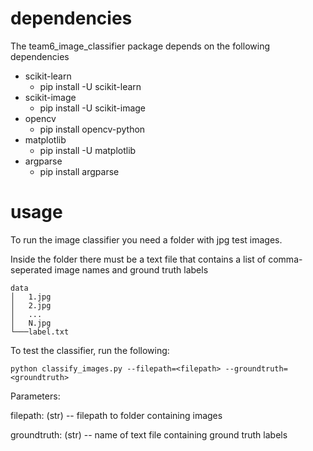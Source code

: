 # dependencies
The team6_image_classifier package depends on the following dependencies

- scikit-learn  
  - pip install -U scikit-learn
- scikit-image
  - pip install -U scikit-image
- opencv
  - pip install opencv-python
- matplotlib
  - pip install -U matplotlib 
- argparse
  - pip install argparse

# usage
To run the image classifier you need a folder with jpg test images. 

Inside the folder there must be a text file that contains a list
of comma-seperated image names and ground truth labels

```
data
│   1.jpg
│   2.jpg
│   ...    
│   N.jpg
└───label.txt
```

To test the classifier, run the following:

```
python classify_images.py --filepath=<filepath> --groundtruth=<groundtruth>
```

Parameters:

filepath: (str)
  -- filepath to folder containing images

groundtruth: (str) 
  -- name of text file containing ground truth labels